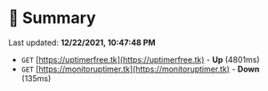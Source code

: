 # 📖 Summary
Last updated: **12/22/2021, 10:47:48 PM**

- `GET` [https://uptimerfree.tk](https://uptimerfree.tk) - **Up** (4801ms)
- `GET` [https://monitoruptimer.tk](https://monitoruptimer.tk) - **Down** (135ms)
